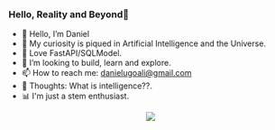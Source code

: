 ### Hello, Reality and Beyond👋

- 📜 Hello, I’m Daniel
- 👀 My curiosity is piqued in Artificial Intelligence and the Universe.
- 🫎 Love FastAPI/SQLModel.
- 📑 I’m looking to build, learn and explore.
- 📫 How to reach me: danielugoali@gmail.com 
- 🧠 Thoughts: What is intelligence??.
- 📊 I'm just a stem enthusiast.

<p align="center">
  <img align="center" src="https://github-readme-stats.vercel.app/api/top-langs?username=DanielUgoAli&show_icons=true&locale=en&theme=vue-dark&langs_count=10&hide_border=true">
</p>


[comment]: <[![GitHub Streak](https://streak-stats.demolab.com/?user=DanielUgoAli&theme=dark)](https://git.io/streak-stats)>

<!--- ![Pytorch Logo](https://github.com/DanielUgoAli/DanielUgoAli/blob/main/torch1.jpg) --->
<!---
DanielUgoAli/DanielUgoAli is a ✨ special ✨ repository because its `README.md` (this file) appears on your GitHub profile.
You can click the Preview link to take a look at your changes.
--->
